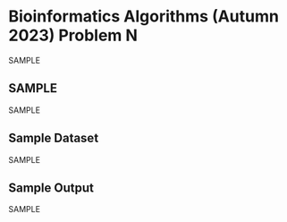 # Bioinformatics Algorithms (Autumn 2023) Problem N

SAMPLE


##  SAMPLE

SAMPLE


## Sample Dataset

SAMPLE


## Sample Output

SAMPLE